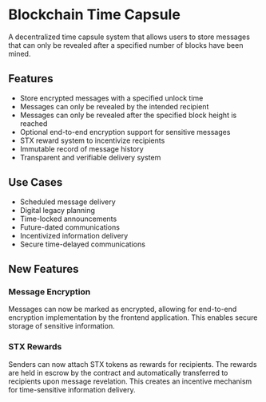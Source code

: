 # Blockchain Time Capsule

A decentralized time capsule system that allows users to store messages that can only be revealed after a specified number of blocks have been mined.

## Features

- Store encrypted messages with a specified unlock time
- Messages can only be revealed by the intended recipient
- Messages can only be revealed after the specified block height is reached
- Optional end-to-end encryption support for sensitive messages
- STX reward system to incentivize recipients
- Immutable record of message history
- Transparent and verifiable delivery system

## Use Cases

- Scheduled message delivery
- Digital legacy planning
- Time-locked announcements 
- Future-dated communications
- Incentivized information delivery
- Secure time-delayed communications

## New Features

### Message Encryption
Messages can now be marked as encrypted, allowing for end-to-end encryption implementation by the frontend application. This enables secure storage of sensitive information.

### STX Rewards
Senders can now attach STX tokens as rewards for recipients. The rewards are held in escrow by the contract and automatically transferred to recipients upon message revelation. This creates an incentive mechanism for time-sensitive information delivery.
